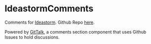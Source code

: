# IdeastormComments
Comments for [Ideastorm](https://ideastorm.app/). Github Repo [here](https://github.com/GoldinGuy/Ideastorm).

Powered by [GitTalk](https://github.com/gitalk/gitalk), a comments section component that uses Github Issues to hold discussions.
